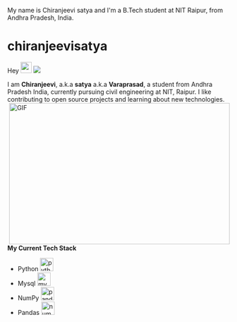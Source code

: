 My name is Chiranjeevi satya and I'm a B.Tech student at NIT Raipur, from Andhra Pradesh, India.

# chiranjeevisatya
Hey <img src="https://media.giphy.com/media/hvRJCLFzcasrR4ia7z/giphy.gif" width="25px"> ![](https://visitor-badge.glitch.me/badge?page_id=satyaram413.satyaram413)

I am **Chiranjeevi**, a.k.a **satya** a.k.a **Varaprasad**, a student from Andhra Pradesh India, currently pursuing civil engineering at NIT, Raipur. I like contributing to open source projects and learning about new technologies. <br />
<img align="right" alt="GIF" src="https://github.com/abhisheknaiidu/abhisheknaiidu/blob/master/code.gif?raw=true" width="500" height="320" />

**My Current Tech Stack**
- Python <img src="https://cdn.jsdelivr.net/gh/devicons/devicon/icons/python/python-original.svg" height="30" alt="python logo"  />
  <img width="12" />
- Mysql <img src="https://cdn.jsdelivr.net/gh/devicons/devicon/icons/mysql/mysql-original.svg" height="30" alt="mysql logo"  />
  <img width="12" />
- NumPy <img src="https://cdn.jsdelivr.net/gh/devicons/devicon/icons/pandas/pandas-original.svg" height="30" alt="pandas logo"  />
  <img width="12" />
- Pandas <img src="https://cdn.jsdelivr.net/gh/devicons/devicon/icons/numpy/numpy-original.svg" height="30" alt="numpy logo"  />
